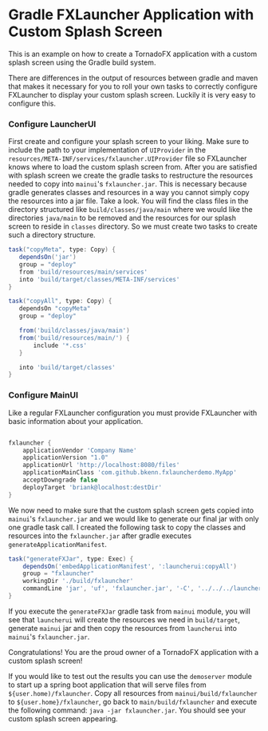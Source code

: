 # Gradle FXLauncher Application with Custom Splash Screen 

This is an example on how to create a TornadoFX application with a custom splash screen using the Gradle build system.

There are differences in the output of resources between gradle and maven that makes it necessary for you to roll your 
own tasks to correctly configure FXLauncher to display your custom splash screen. Luckily it is very easy to configure this.


### Configure LauncherUI
First create and configure your splash screen to your liking. Make sure to include the path to your implementation of `UIProvider` in the 
`resources/META-INF/services/fxlauncher.UIProvider` file so FXLauncher knows where to load the custom splash screen from. After you 
are satisfied with splash screen we create the gradle tasks to restructure the resources needed to copy into `mainui`'s `fxlauncher.jar`.
This is necessary because gradle generates classes and resources in a way you cannot simply copy the resources into a jar file. 
Take a look. You will find the class files in the directory structured like `build/classes/java/main` where we would like the directories 
`java/main` to be removed and the resources for our splash screen to reside in `classes` directory. So we must create two tasks to 
create such a directory structure.

 ```groovy
task("copyMeta", type: Copy) {
    dependsOn('jar')
    group = "deploy"
    from 'build/resources/main/services'
    into 'build/target/classes/META-INF/services'
}

task("copyAll", type: Copy) {
    dependsOn "copyMeta"
    group = "deploy"

    from('build/classes/java/main')
    from('build/resources/main/') {
        include '*.css'
    }

    into 'build/target/classes'
}
```

### Configure MainUI
Like a regular FXLauncher configuration you must provide FXLauncher with basic information about your application. 

```groovy

fxlauncher {
    applicationVendor 'Company Name'
    applicationVersion "1.0"
    applicationUrl 'http://localhost:8080/files'
    applicationMainClass 'com.github.bkenn.fxlauncherdemo.MyApp'
    acceptDowngrade false
    deployTarget 'briank@localhost:destDir'
}

```

We now need to make sure that the custom splash screen gets copied into `mainui`'s `fxlauncher.jar` and we would like to 
generate our final jar with only one gradle task call. I created the following task to copy the classes and resources 
into the `fxlauncher.jar` after gradle executes `generateApplicationManifest`.

```groovy
task("generateFXJar", type: Exec) {
    dependsOn('embedApplicationManifest', ':launcherui:copyAll')
    group = "fxlauncher"
    workingDir './build/fxlauncher'
    commandLine 'jar', 'uf', 'fxlauncher.jar', '-C', '../../../launcherui/build/target/classes', '.'
}
```

If you execute the `generateFXJar` gradle task from `mainui` module, you will see that  `launcherui` will create the resources we need 
in `build/target`, generate `mainui` jar and then copy the resources from `launcherui` into `mainui`'s `fxlauncher.jar`.

Congratulations! You are the proud owner of a TornadoFX application with a custom splash screen! 

If you would like to test out the results you can use the `demoserver` module to start up a spring boot application 
that will serve files from `${user.home)/fxlauncher`. Copy all resources from `mainui/build/fxlauncher` to `${user.home}/fxlauncher`, 
go back to `main/build/fxlauncher` and execute the following command: `java -jar fxlauncher.jar`. 
You should see your custom splash screen appearing.  


